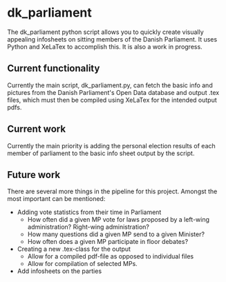 # dk_parliament
The dk_parliament python script allows you to quickly create visually appealing infosheets on sitting members of the Danish Parliament. It uses Python and XeLaTex to accomplish this. It is also a work in progress. 

## Current functionality 
Currently the main script, dk_parliament.py, can fetch the basic info and pictures from the Danish Parliament's Open Data database and output .tex files, which must then be compiled using XeLaTex for the intended output pdfs. 

## Current work
Currently the main priority is adding the personal election results of each member of parliament to the basic info sheet output by the script.

## Future work 
There are several more things in the pipeline for this project. Amongst the most important can be mentioned: 

- Adding vote statistics from their time in Parliament
    - How often did a given MP vote for laws proposed by a left-wing administration? Right-wing administration?
    - How many questions did a given MP send to a given Minister? 
    - How often does a given MP participate in floor debates?
- Creating a new .tex-class for the output
    - Allow for a compiled pdf-file as opposed to individual files
    - Allow for compilation of selected MPs. 
- Add infosheets on the parties 
  